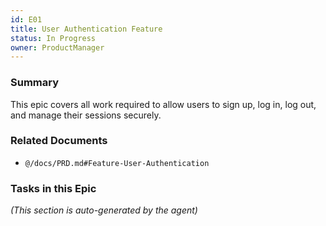 ```yaml
---
id: E01
title: User Authentication Feature
status: In Progress
owner: ProductManager
---
```


### Summary

This epic covers all work required to allow users to sign up, log in, log out, and manage their sessions securely.

### Related Documents

- `@/docs/PRD.md#Feature-User-Authentication`

### Tasks in this Epic

*(This section is auto-generated by the agent)*